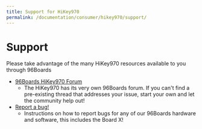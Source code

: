 ```yaml
---
title: Support for HiKey970
permalink: /documentation/consumer/hikey970/support/
---
```


# Support

Please take advantage of the many HiKey970 resources available to you through 96Boards

- [96Boards HiKey970 Forum]()
   - The HiKey970 has its very own 96Boards forum. If you can't find a pre-existing thread that addresses your issue, start your own and let the community help out!
- [Report a bug!](../../../Report_a_bug.md)
   - Instructions on how to report bugs for any of our 96Boards hardware and software, this includes the Board X!
